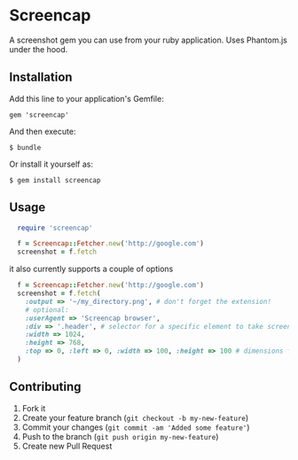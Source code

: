 # Screencap

A screenshot gem you can use from your ruby application. Uses Phantom.js under the hood.

## Installation

Add this line to your application's Gemfile:

    gem 'screencap'

And then execute:

    $ bundle

Or install it yourself as:

    $ gem install screencap

## Usage

```ruby
  require 'screencap'

  f = Screencap::Fetcher.new('http://google.com')
  screenshot = f.fetch
```

it also currently supports a couple of options

```ruby
  f = Screencap::Fetcher.new('http://google.com')
  screenshot = f.fetch(
  	:output => '~/my_directory.png', # don't forget the extension!
  	# optional:
  	:userAgent => 'Screencap browser',
  	:div => '.header', # selector for a specific element to take screenshot of
  	:width => 1024,
    :height => 768,
  	:top => 0, :left => 0, :width => 100, :height => 100 # dimensions for a specific area
  )

```

## Contributing

1. Fork it
2. Create your feature branch (`git checkout -b my-new-feature`)
3. Commit your changes (`git commit -am 'Added some feature'`)
4. Push to the branch (`git push origin my-new-feature`)
5. Create new Pull Request
